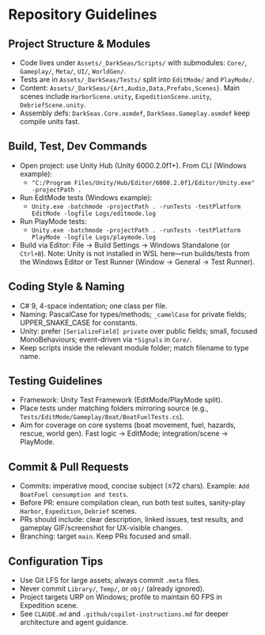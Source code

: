 # Repository Guidelines

## Project Structure & Modules
- Code lives under `Assets/_DarkSeas/Scripts/` with submodules: `Core/`, `Gameplay/`, `Meta/`, `UI/`, `WorldGen/`.
- Tests are in `Assets/_DarkSeas/Tests/` split into `EditMode/` and `PlayMode/`.
- Content: `Assets/_DarkSeas/{Art,Audio,Data,Prefabs,Scenes}`. Main scenes include `HarborScene.unity`, `ExpeditionScene.unity`, `DebriefScene.unity`.
- Assembly defs: `DarkSeas.Core.asmdef`, `DarkSeas.Gameplay.asmdef` keep compile units fast.

## Build, Test, Dev Commands
- Open project: use Unity Hub (Unity 6000.2.0f1+). From CLI (Windows example):
  - `"C:/Program Files/Unity/Hub/Editor/6000.2.0f1/Editor/Unity.exe" -projectPath .` 
- Run EditMode tests (Windows example):
  - `Unity.exe -batchmode -projectPath . -runTests -testPlatform EditMode -logfile Logs/editmode.log`
- Run PlayMode tests:
  - `Unity.exe -batchmode -projectPath . -runTests -testPlatform PlayMode -logfile Logs/playmode.log`
- Build via Editor: File → Build Settings → Windows Standalone (or `Ctrl+B`).
  Note: Unity is not installed in WSL here—run builds/tests from the Windows Editor or Test Runner (Window → General → Test Runner).

## Coding Style & Naming
- C# 9, 4-space indentation; one class per file.
- Naming: PascalCase for types/methods; `_camelCase` for private fields; UPPER_SNAKE_CASE for constants.
- Unity: prefer `[SerializeField] private` over public fields; small, focused MonoBehaviours; event-driven via `*Signals` in `Core/`.
- Keep scripts inside the relevant module folder; match filename to type name.

## Testing Guidelines
- Framework: Unity Test Framework (EditMode/PlayMode split).
- Place tests under matching folders mirroring source (e.g., `Tests/EditMode/Gameplay/Boat/BoatFuelTests.cs`).
- Aim for coverage on core systems (boat movement, fuel, hazards, rescue, world gen). Fast logic → EditMode; integration/scene → PlayMode.

## Commit & Pull Requests
- Commits: imperative mood, concise subject (≤72 chars). Example: `Add BoatFuel consumption and tests`.
- Before PR: ensure compilation clean, run both test suites, sanity-play `Harbor`, `Expedition`, `Debrief` scenes.
- PRs should include: clear description, linked issues, test results, and gameplay GIF/screenshot for UX-visible changes.
 - Branching: target `main`. Keep PRs focused and small.

## Configuration Tips
- Use Git LFS for large assets; always commit `.meta` files.
- Never commit `Library/`, `Temp/`, or `obj/` (already ignored).
- Project targets URP on Windows; profile to maintain 60 FPS in Expedition scene.
- See `CLAUDE.md` and `.github/copilot-instructions.md` for deeper architecture and agent guidance.
